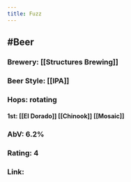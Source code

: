 ```yaml
---
title: Fuzz
---
```


## #Beer
### Brewery: [[Structures Brewing]]

### Beer Style: [[IPA]]

### Hops: rotating
#### 1st: [[El Dorado]] [[Chinook]] [[Mosaic]]

### AbV: 6.2%

### Rating: 4

### Link: 
